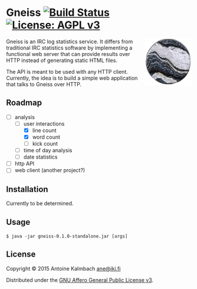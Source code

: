 # Gneiss [![Build Status](https://travis-ci.org/ane/gneiss.svg?branch=master)](https://travis-ci.org/ane/gneiss) [![License: AGPL v3](https://img.shields.io/badge/license-AGPL_3-green.svg)](http://www.gnu.org/licenses/agpl-3.0.html)

<img src="https://raw.githubusercontent.com/ane/gneiss/master/gneiss.png" alt="Gneiss!"
title="Gneiss." align="right" />

Gneiss is an IRC log statistics service. It differs from traditional
IRC statistics software by implementing a functional web server that can
provide results over HTTP instead of generating static HTML files.

The API is meant to be used with any HTTP client. Currently, the idea is to
build a simple web application that talks to Gneiss over HTTP.

## Roadmap

- [ ] analysis
  - [ ] user interactions
	- [x] line count
	- [x] word count
	- [ ] kick count 
  - [ ] time of day analysis
  - [ ] date statistics
- [ ] http API
- [ ] web client (another project?)

## Installation

Currently to be determined. 

## Usage


    $ java -jar gneiss-0.1.0-standalone.jar [args]

## License

Copyright © 2015 Antoine Kalmbach <ane@iki.fi>

Distributed under the [GNU Affero General Public License v3](http://www.gnu.org/licenses/agpl-3.0.html).

